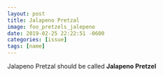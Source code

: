 ```yaml
---
layout: post
title: Jalapeno Pretzal
image: foo_pretzels_jalepeno
date: 2019-02-25 22:22:51 -0600
categories: [issue]
tags: [name]
---
```


Jalapeno Pretzal should be called **Jalapeno Pretzel**
